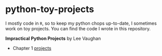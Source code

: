 # python-toy-projects

I mostly code in `R`, so to keep my python chops up-to-date, I sometimes work on toy projects. You can find the code I wrote in this repository.

**Impractical Python Projects** by Lee Vaughan

  - Chapter 1 [projects](silly-name-generator/)

